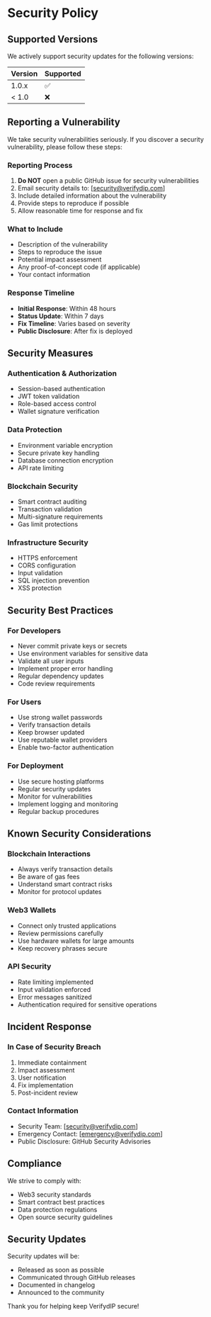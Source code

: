 # Security Policy

## Supported Versions

We actively support security updates for the following versions:

| Version | Supported          |
| ------- | ------------------ |
| 1.0.x   | :white_check_mark: |
| < 1.0   | :x:                |

## Reporting a Vulnerability

We take security vulnerabilities seriously. If you discover a security vulnerability, please follow these steps:

### Reporting Process

1. **Do NOT** open a public GitHub issue for security vulnerabilities
2. Email security details to: [security@verifydip.com]
3. Include detailed information about the vulnerability
4. Provide steps to reproduce if possible
5. Allow reasonable time for response and fix

### What to Include

- Description of the vulnerability
- Steps to reproduce the issue
- Potential impact assessment
- Any proof-of-concept code (if applicable)
- Your contact information

### Response Timeline

- **Initial Response**: Within 48 hours
- **Status Update**: Within 7 days
- **Fix Timeline**: Varies based on severity
- **Public Disclosure**: After fix is deployed

## Security Measures

### Authentication & Authorization
- Session-based authentication
- JWT token validation
- Role-based access control
- Wallet signature verification

### Data Protection
- Environment variable encryption
- Secure private key handling
- Database connection encryption
- API rate limiting

### Blockchain Security
- Smart contract auditing
- Transaction validation
- Multi-signature requirements
- Gas limit protections

### Infrastructure Security
- HTTPS enforcement
- CORS configuration
- Input validation
- SQL injection prevention
- XSS protection

## Security Best Practices

### For Developers
- Never commit private keys or secrets
- Use environment variables for sensitive data
- Validate all user inputs
- Implement proper error handling
- Regular dependency updates
- Code review requirements

### For Users
- Use strong wallet passwords
- Verify transaction details
- Keep browser updated
- Use reputable wallet providers
- Enable two-factor authentication

### For Deployment
- Use secure hosting platforms
- Regular security updates
- Monitor for vulnerabilities
- Implement logging and monitoring
- Regular backup procedures

## Known Security Considerations

### Blockchain Interactions
- Always verify transaction details
- Be aware of gas fees
- Understand smart contract risks
- Monitor for protocol updates

### Web3 Wallets
- Connect only trusted applications
- Review permissions carefully
- Use hardware wallets for large amounts
- Keep recovery phrases secure

### API Security
- Rate limiting implemented
- Input validation enforced
- Error messages sanitized
- Authentication required for sensitive operations

## Incident Response

### In Case of Security Breach
1. Immediate containment
2. Impact assessment
3. User notification
4. Fix implementation
5. Post-incident review

### Contact Information
- Security Team: [security@verifydip.com]
- Emergency Contact: [emergency@verifydip.com]
- Public Disclosure: GitHub Security Advisories

## Compliance

We strive to comply with:
- Web3 security standards
- Smart contract best practices
- Data protection regulations
- Open source security guidelines

## Security Updates

Security updates will be:
- Released as soon as possible
- Communicated through GitHub releases
- Documented in changelog
- Announced to the community

Thank you for helping keep VerifydIP secure!